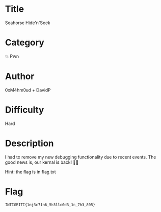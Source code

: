 # Title

Seahorse Hide'n'Seek

# Category

💥 Pwn

# Author

0xM4hm0ud + DavidP

# Difficulty

Hard

# Description

I had to remove my new debugging functionality due to recent events. The good news is, our kernal is back! 🌊🐎

Hint: the flag is in flag.txt

# Flag

`INTIGRITI{1nj3c71n6_5h3llc0d3_1n_7h3_805}`
